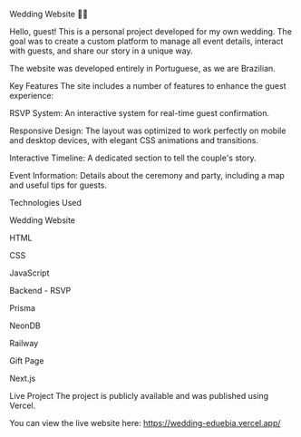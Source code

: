 Wedding Website 💍🎉

Hello, guest! This is a personal project developed for my own wedding. The goal was to create a custom platform to manage all event details, interact with guests, and share our story in a unique way.

The website was developed entirely in Portuguese, as we are Brazilian.

Key Features
The site includes a number of features to enhance the guest experience:

RSVP System: An interactive system for real-time guest confirmation.

Responsive Design: The layout was optimized to work perfectly on mobile and desktop devices, with elegant CSS animations and transitions.

Interactive Timeline: A dedicated section to tell the couple's story.

Event Information: Details about the ceremony and party, including a map and useful tips for guests.

Technologies Used

Wedding Website

HTML

CSS

JavaScript

Backend - RSVP

Prisma

NeonDB

Railway

Gift Page

Next.js

Live Project
The project is publicly available and was published using Vercel.

You can view the live website here:
https://wedding-eduebia.vercel.app/
